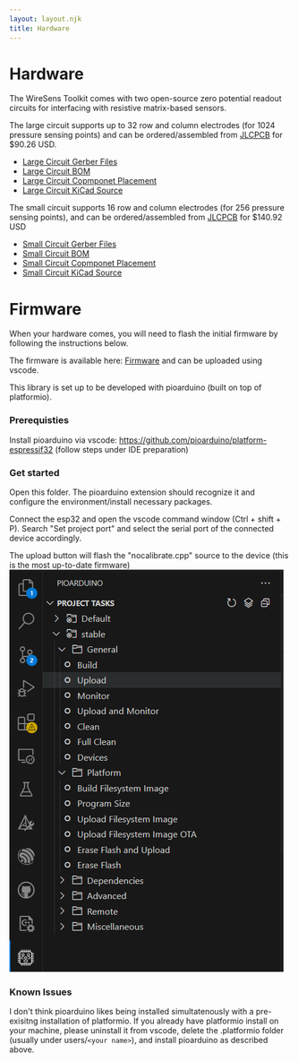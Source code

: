 ```yaml
---
layout: layout.njk
title: Hardware
---
```


# Hardware

The WireSens Toolkit comes with two open-source zero potential readout circuits for interfacing with resistive matrix-based sensors.

The large circuit supports up to 32 row and column electrodes (for 1024 pressure sensing points) and can be ordered/assembled from [JLCPCB](https://jlcpcb.com/) for $90.26 USD.

- [Large Circuit Gerber Files](./assets/gerbers_32.zip)
- [Large Circuit BOM](./assets/bom_32.csv)
- [Large Circuit Copmponet Placement](./assets/positions_32.csv)
- [Large Circuit KiCad Source](./assets/source_32.zip)

The small circuit supports 16 row and column electrodes (for 256 pressure sensing points), and can be ordered/assembled from [JLCPCB](https://jlcpcb.com/) for $140.92 USD

- [Small Circuit Gerber Files](./assets/gebers_16.zip)
- [Small Circuit BOM](./assets/bom_16.csv)
- [Small Circuit Copmponet Placement](./assets/positions_16.csv)
- [Small Circuit KiCad Source](./assets/source_16.zip)

# Firmware

When your hardware comes, you will need to flash the initial firmware by following the instructions below. 

The firmware is available here: [Firmware](./assets/WiSensToolkit.zip) and can be uploaded using vscode. 

This library is set up to be developed with pioarduino (built on top of platformio).

### Prerequisties

Install pioarduino via vscode: https://github.com/pioarduino/platform-espressif32 (follow steps under IDE preparation)

### Get started

Open this folder. The pioarduino extension should recognize it and configure the environment/install necessary packages.

Connect the esp32 and open the vscode command window (Ctrl + shift + P). Search "Set project port" and select the serial port of the connected device accordingly.

The upload button will flash the "nocalibrate.cpp" source to the device (this is the most up-to-date firmware)
![upload](./assets/upload.png)

### Known Issues

I don't think pioarduino likes being installed simultatenously with a pre-exisitng installation of platformio. If you already have platformio install on your machine, please uninstall it from vscode, delete the .platformio folder (usually under users/`<your name>`), and install pioarduino as described above.





